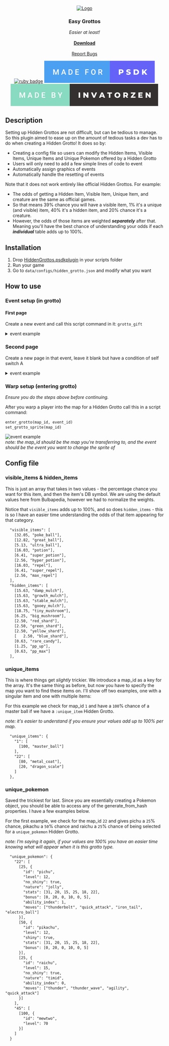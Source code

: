 
<!-- PROJECT LOGO -->
<br />
<div align="center">
  <a href="https://github.com/invatorzen/PSDKPlugins">
    <img src="https://i.imgur.com/Q3LOc4v.png" alt="Logo" width="240" height="240">
  </a>

  <h3 align="center">Easy Grottos</h3>

  <p align="center">
    <i>Easier at least!</i>
    <br /> <br />
    <a href="https://github.com/invatorzen/Invatorzens_PSDKPlugins/raw/refs/heads/main/plugins/Easy_Grottos/Easy_Grottos.psdkplug"><strong>Download</strong></a>
    <br />
    <br />
    <a href="https://github.com/invatorzen/InvatorzenPSDKPlugins/issues">Report Bugs</a>
      
  [![ruby badge](https://forthebadge.com/images/badges/made-with-ruby.svg)](https://forthebadge.com)
  [![psdk badge](/svgs/made_for_psdk.svg)](https://gitlab.com/pokemonsdk/pokemonsdk)
  [![invatorzen badge](/svgs/made_by_invatorzen.svg)](https://github.com/invatorzen/Invatorzens_PSDKPlugins/tree/main)
  </p>
</div>

## Description
Setting up Hidden Grottos are not difficult, but can be tedious to manage. So this plugin aimed to ease up on the amount of tedious tasks a dev has to do when creating a Hidden Grotto! It does so by:
* Creating a config file so users can modify the Hidden Items, Visible Items, Unique Items and Unique Pokemon offered by a Hidden Grotto
* Users will only need to add a few simple lines of code to event
* Automatically assign graphics of events
* Automatically handle the resetting of events

Note that it does not work entirely like official Hidden Grottos. For example:
* The odds of getting a Hidden Item, Visible Item, Unique Item, and creature are the same as official games.
* So that means 39% chance you will have a visible item, 1% it's a unique (and visible) item, 40% it's a hidden item, and 20% chance it's a creature.
* However, the odds of those items are weighted ***separately*** after that. Meaning you'll have the best chance of understanding your odds if each ***individual*** table adds up to 100%.


## Installation
1. Drop <a href="https://github.com/invatorzen/Invatorzens_PSDKPlugins/raw/refs/heads/main/plugins/Easy_Grottos/Easy_Grottos.psdkplug">HiddenGrottos.psdkplugin</a> in your scripts folder<br>
2. Run your game<br>
3. Go to ``data/configs/hidden_grotto.json`` and modify what you want

## How to use
### Event setup (in grotto)
#### First page
Create a new event and call this script command in it: ``grotto_gift``<br>
<details>
<summary>event example</summary>

![event example](https://i.imgur.com/JqPyxXr.png)<br>
</details>

### Second page 
Create a new page in that event, leave it blank but have a condition of self switch A
<details>
<summary>event example</summary>

![event example](https://i.imgur.com/Et0Lb4x.png)<br>
</details>

### Warp setup (entering grotto)
*Ensure you do the steps above before continuing.*

After you warp a player into the map for a Hidden Grotto call this in a script command:
````
enter_grotto(map_id, event_id)
set_grotto_sprite(map_id)
````
![event example](https://i.imgur.com/YbhO2Lr.png)<br>
*note: the map_id should be the map you're transferring to, and the event should be the event you want to change the sprite of*
## Config file
### visible_items & hidden_items
This is just an array that takes in two values - the percentage chance you want for this item, and then the item's DB symbol. We are using the default values here from Bulbapedia, however we had to normalize the weights. 

Notice that ``visible_items`` adds up to 100%, and so does ``hidden_items`` - this is so I have an easier time understanding the odds of that item appearing for that category.

````
  "visible_items": [
    [32.05, "poke_ball"],
    [12.82, "great_ball"],
    [5.13, "ultra_ball"],
    [16.03, "potion"],
    [6.41, "super_potion"],
    [2.56, "hyper_potion"],
    [16.03, "repel"],
    [6.41, "super_repel"],
    [2.56, "max_repel"]
  ],
  "hidden_items": [
    [15.63, "damp_mulch"],
    [15.63, "growth_mulch"],
    [15.63, "stable_mulch"],
    [15.63, "gooey_mulch"],
    [18.75, "tiny_mushroom"],
    [6.25, "big_mushroom"],
    [2.50, "red_shard"],
    [2.50, "green_shard"],
    [2.50, "yellow_shard"],
    [	2.50, "blue_shard"],
    [0.63, "rare_candy"],
    [1.25, "pp_up"],
    [0.63, "pp_max"]
  ],
````
### unique_items
This is where things get *slightly* trickier. We introduce a map_id as a key for the array. It's the same thing as before, but now you have to specify the map you want to find these items on. I'll show off two examples, one with a singular item and one with multiple items:

For this example we check for map_id ``1`` and have a ``100``% chance of a master ball if we have a ``:unique_item`` Hidden Grotto.

*note: it's easier to understand if you ensure your values add up to 100% per map.*<br>
````
  "unique_items": {
    "1": [
      [100, "master_ball"]
    ],
    "22": [
      [80, "metal_coat"],
      [20, "dragon_scale"]
    ]
  },
````

### unique_pokemon
Saved the trickiest for last. Since you are essentially creating a Pokemon object, you should be able to access any of the generate_from_hash properties. I have a few examples below.

For the first example, we check for the map_id ``22`` and gives pichu a ``25``% chance, pikachu a ``50``% chance and raichu a ``25``% chance of being selected for a ``unique_pokemon`` Hidden Grotto.

*note: I'm saying it again, if your values are 100% you have an easier time knowing what will appear when it is this grotto type.<br>*

````
  "unique_pokemon": {
    "22": [
      [25, {
        "id": "pichu",
        "level": 12,
        "no_shiny": true,
        "nature": "jolly",
        "stats": [31, 20, 15, 25, 18, 22],
        "bonus": [0, 20, 0, 10, 0, 5],
        "ability_index": 1,
        "moves": ["thunderbolt", "quick_attack", "iron_tail", "electro_ball"]
      }],
      [50, {
        "id": "pikachu",
        "level": 12,
        "shiny": true,
        "stats": [31, 20, 15, 25, 18, 22],
        "bonus": [0, 20, 0, 10, 0, 5]
      }],
      [25, {
        "id": "raichu",
        "level": 15,
        "no_shiny": true,
        "nature": "timid",
        "ability_index": 0,
        "moves": ["thunder", "thunder_wave", "agility", "quick_attack"]
      }]
    ],
    "45": [
      [100, {
        "id": "mewtwo",
        "level": 70
      }]
    ]
  }
````